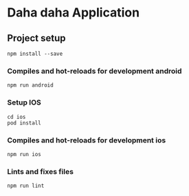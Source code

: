 # Daha daha Application

## Project setup
```
npm install --save
```

### Compiles and hot-reloads for development android
```
npm run android
```

### Setup IOS
```
cd ios
pod install
```
### Compiles and hot-reloads for development ios
```
npm run ios
```

### Lints and fixes files
```
npm run lint
```
